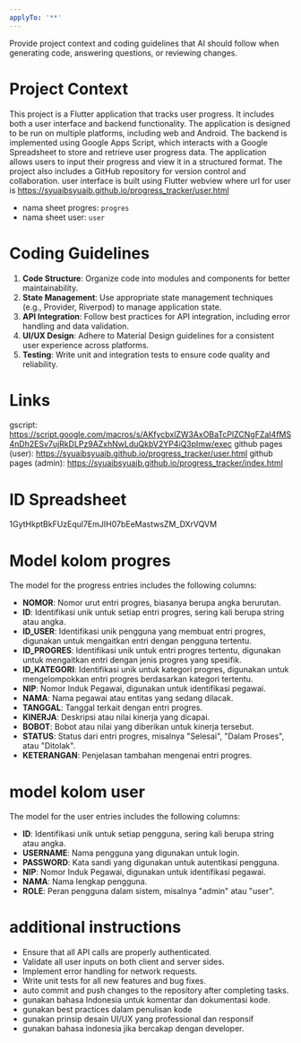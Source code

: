 ```yaml
---
applyTo: '**'
---
```

Provide project context and coding guidelines that AI should follow when generating code, answering questions, or reviewing changes.

# Project Context
This project is a Flutter application that tracks user progress. It includes both a user interface and backend functionality. The application is designed to be run on multiple platforms, including web and Android.
The backend is implemented using Google Apps Script, which interacts with a Google Spreadsheet to store and retrieve user progress data. The application allows users to input their progress and view it in a structured format.
The project also includes a GitHub repository for version control and collaboration.
user interface is built using Flutter webview where url for user is https://syuaibsyuaib.github.io/progress_tracker/user.html
- nama sheet progres: `progres`
- nama sheet user: `user`

# Coding Guidelines
1. **Code Structure**: Organize code into modules and components for better maintainability.
2. **State Management**: Use appropriate state management techniques (e.g., Provider, Riverpod) to manage application state.
3. **API Integration**: Follow best practices for API integration, including error handling and data validation.
4. **UI/UX Design**: Adhere to Material Design guidelines for a consistent user experience across platforms.
5. **Testing**: Write unit and integration tests to ensure code quality and reliability.

# Links
gscript: https://script.google.com/macros/s/AKfycbxlZW3AxOBaTcPlZCNgFZaI4fMS4nDh2ESv7ujRkDLPz9AZxhNwLduQkbV2YP4iQ3pImw/exec
github pages (user): https://syuaibsyuaib.github.io/progress_tracker/user.html
github pages (admin): https://syuaibsyuaib.github.io/progress_tracker/index.html

# ID Spreadsheet
1GytHkptBkFUzEqul7EmJIH07bEeMastwsZM_DXrVQVM

# Model kolom progres
The model for the progress entries includes the following columns:
- **NOMOR**: Nomor urut entri progres, biasanya berupa angka berurutan.
- **ID**: Identifikasi unik untuk setiap entri progres, sering kali berupa string atau angka.
- **ID_USER**: Identifikasi unik pengguna yang membuat entri progres, digunakan untuk mengaitkan entri dengan pengguna tertentu.
- **ID_PROGRES**: Identifikasi unik untuk entri progres tertentu, digunakan untuk mengaitkan entri dengan jenis progres yang spesifik.
- **ID_KATEGORI**: Identifikasi unik untuk kategori progres, digunakan untuk mengelompokkan entri progres berdasarkan kategori tertentu.
- **NIP**: Nomor Induk Pegawai, digunakan untuk identifikasi pegawai.
- **NAMA**: Nama pegawai atau entitas yang sedang dilacak.
- **TANGGAL**: Tanggal terkait dengan entri progres.
- **KINERJA**: Deskripsi atau nilai kinerja yang dicapai.
- **BOBOT**: Bobot atau nilai yang diberikan untuk kinerja tersebut.
- **STATUS**: Status dari entri progres, misalnya "Selesai", "Dalam Proses", atau "Ditolak".
- **KETERANGAN**: Penjelasan tambahan mengenai entri progres.

# model kolom user
The model for the user entries includes the following columns:
- **ID**: Identifikasi unik untuk setiap pengguna, sering kali berupa string atau angka.
- **USERNAME**: Nama pengguna yang digunakan untuk login.
- **PASSWORD**: Kata sandi yang digunakan untuk autentikasi pengguna.
- **NIP**: Nomor Induk Pegawai, digunakan untuk identifikasi pegawai.
- **NAMA**: Nama lengkap pengguna.
- **ROLE**: Peran pengguna dalam sistem, misalnya "admin" atau "user".

# additional instructions
- Ensure that all API calls are properly authenticated.
- Validate all user inputs on both client and server sides.
- Implement error handling for network requests.
- Write unit tests for all new features and bug fixes.
- auto commit and push changes to the repository after completing tasks.
- gunakan bahasa Indonesia untuk komentar dan dokumentasi kode.
- gunakan best practices dalam penulisan kode
- gunakan prinsip desain UI/UX yang professional dan responsif
- gunakan bahasa indonesia jika bercakap dengan developer.
